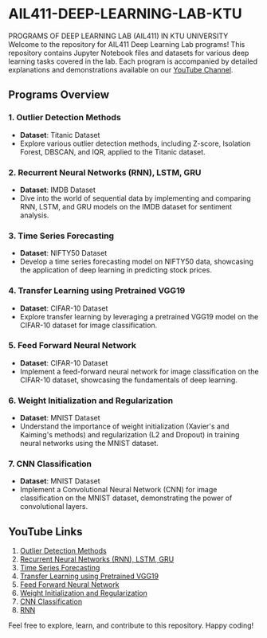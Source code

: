 # AIL411-DEEP-LEARNING-LAB-KTU
PROGRAMS OF DEEP LEARNING LAB (AIL411) IN KTU UNIVERSITY
Welcome to the  repository for AIL411 Deep Learning Lab programs! This repository contains Jupyter Notebook files and datasets for various deep learning tasks covered in the lab. Each program is accompanied by detailed explanations and demonstrations available on our [YouTube Channel](#).

## Programs Overview

### 1. Outlier Detection Methods
   - **Dataset**: Titanic Dataset
   - Explore various outlier detection methods, including Z-score, Isolation Forest, DBSCAN, and IQR, applied to the Titanic dataset.

### 2. Recurrent Neural Networks (RNN), LSTM, GRU
   - **Dataset**: IMDB Dataset
   - Dive into the world of sequential data by implementing and comparing RNN, LSTM, and GRU models on the IMDB dataset for sentiment analysis.

### 3. Time Series Forecasting
   - **Dataset**: NIFTY50 Dataset
   - Develop a time series forecasting model on NIFTY50 data, showcasing the application of deep learning in predicting stock prices.

### 4. Transfer Learning using Pretrained VGG19
   - **Dataset**: CIFAR-10 Dataset
   - Explore transfer learning by leveraging a pretrained VGG19 model on the CIFAR-10 dataset for image classification.

### 5. Feed Forward Neural Network
   - **Dataset**: CIFAR-10 Dataset
   - Implement a feed-forward neural network for image classification on the CIFAR-10 dataset, showcasing the fundamentals of deep learning.

### 6. Weight Initialization and Regularization
   - **Dataset**: MNIST Dataset
   - Understand the importance of weight initialization (Xavier's and Kaiming's methods) and regularization (L2 and Dropout) in training neural networks using the MNIST dataset.

### 7. CNN Classification
   - **Dataset**: MNIST Dataset
   - Implement a Convolutional Neural Network (CNN) for image classification on the MNIST dataset, demonstrating the power of convolutional layers.

## YouTube Links

1. [Outlier Detection Methods](https://youtu.be/C2Cdgg6MMlk)
2. [Recurrent Neural Networks (RNN), LSTM, GRU](https://youtu.be/b4DtjrThUqY)
3. [Time Series Forecasting](https://youtu.be/zDjFe1ge74E)
4. [Transfer Learning using Pretrained VGG19](https://youtu.be/CKQvBVy-pBM)
5. [Feed Forward Neural Network](https://youtu.be/t5xp-zzRL_s)
6. [Weight Initialization and Regularization](https://youtu.be/nUllMCLtm0k)
7. [CNN Classification](https://youtu.be/pKfSbT3mSlE)
8. [RNN](https://youtu.be/gBaDa4qLOfc)

Feel free to explore, learn, and contribute to this repository. Happy coding!
